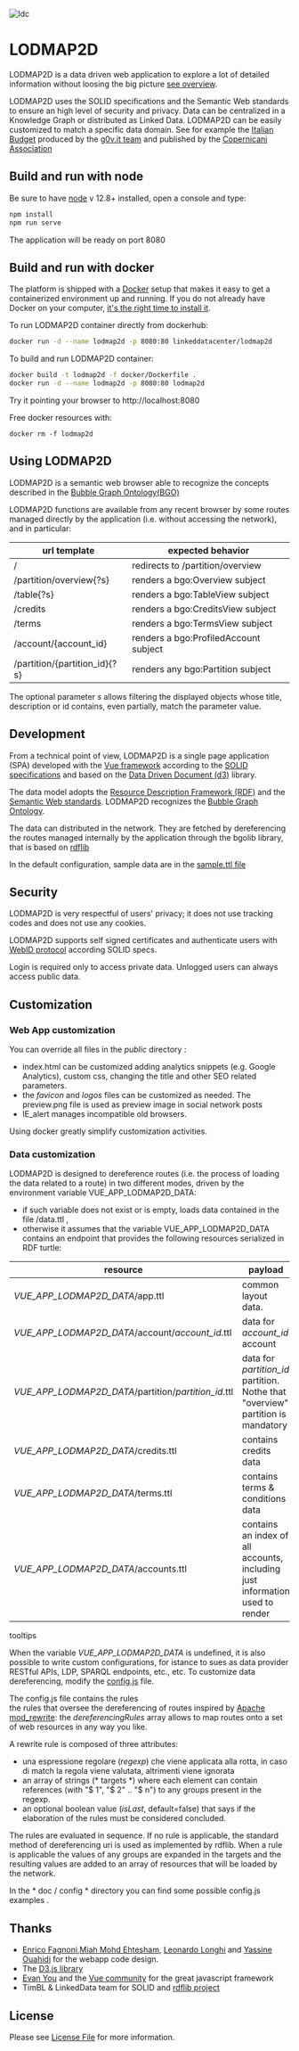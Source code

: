 ![ldc](http://linkeddata.center/resources/v4/logo/Logo-colori-trasp_oriz-640x220.png)
# LODMAP2D

LODMAP2D is a data driven web application to explore a lot of detailed information without loosing the big picture [see overview](http://bit.ly/lodmap2d_p).

LODMAP2D uses the SOLID specifications and the Semantic Web standards to ensure an high level of security and privacy. Data can be centralized in a Knowledge Graph or distributed as Linked Data. LODMAP2D can be easily customized to match a specific data domain. See for example the [Italian Budget](https://budget.g0v.it) produced by the [g0v.it team](https://github.com/gov-it/) and published by the [Copernicani Association](http://copernicani.it)


## Build and run with node

Be sure to have [node](https://nodejs.org) v 12.8+ installed, open a console and type:

```bash
npm install
npm run serve
```

The application will be ready on port 8080

 
## Build and run with docker

The platform is shipped with a [Docker](https://docker.com) setup that makes it easy to get a containerized  environment up and running. If you do not already have Docker on your computer, 
[it's the right time to install it](https://docs.docker.com/install/).

To run LODMAP2D container directly from dockerhub:

```bash
docker run -d --name lodmap2d -p 8080:80 linkeddatacenter/lodmap2d
```


To build and run LODMAP2D container:

```bash
docker build -t lodmap2d -f docker/Dockerfile .
docker run -d --name lodmap2d -p 8080:80 lodmap2d
```


Try it pointing your browser to http://localhost:8080

Free docker resources with:

```
docker rm -f lodmap2d
```

## Using LODMAP2D

LODMAP2D is a semantic web browser able to recognize the concepts described in the [Bubble Graph Ontology(BGO)](http://linkeddata.center/lodmap-bgo/v1)


LODMAP2D functions are available from any recent browser by some routes managed directly by the application (i.e. without accessing the network), and in particular:

| url template                  | expected behavior                     |
|------------------------------ |-------------------------------------- |
| /                             | redirects to /partition/overview		|
| /partition/overview{?s}       | renders a bgo:Overview subject		|
| /table{?s}                    | renders a bgo:TableView subject		|
| /credits                      | renders a bgo:CreditsView subject		|
| /terms                        | renders a bgo:TermsView subject		|
| /account/{account_id}         | renders a bgo:ProfiledAccount subject	|
| /partition/{partition_id}{?s} | renders any bgo:Partition subject		|



The optional parameter *s* allows filtering the displayed objects whose title,  description or id contains, even partially, match the parameter value.


## Development

From a technical point of view, LODMAP2D is a single page application  (SPA) developed with the [Vue framework](https://vuejs.org/) according to the [SOLID specifications](https://github.com/solid/solid-spec) and based on the [Data Driven Document (d3)](https://d3js.org/) library.

The data model adopts the [Resource Description Framework (RDF)](https://www.w3.org/RDF/) and the [Semantic Web standards](https://www.w3.org/standards/semanticweb/data). 
LODMAP2D recognizes the [Bubble Graph Ontology](http://linkeddata.center/lodmap-bgo/v1).

The data can distributed in the network. They are fetched by dereferencing the routes managed internally by the application through the bgolib library, that is based on [rdflib](https://github.com/linkeddata/rdflib.js/) 

In the default configuration, sample data are in the 
[sample.ttl file](public/sample.ttl)

## Security

LODMAP2D is very respectful of users' privacy; it does not use tracking codes and does not use any cookies.

LODMAP2D supports self signed certificates and  authenticate users with [WebID protocol](https://www.w3.org/wiki/WebID) according SOLID specs. 

Login is required only to access  private data. Unlogged users can always access public data.

## Customization

### Web App customization

You can override all files in the *public* directory :

- index.html can be customized adding analytics snippets (e.g. Google Analytics), custom css, changing the title and other SEO related parameters.
- the *favicon* and *logos* files can be customized as needed. The preview.png file is used as preview image in social network posts
- IE_alert manages incompatible old browsers.
   
Using docker greatly simplify customization activities.


### Data customization

LODMAP2D is designed to dereference routes (i.e. the process of loading the data related to a route) in two different modes, driven by the environment variable VUE_APP_LODMAP2D_DATA: 

- if such variable does not exist or is empty,  loads data contained in the file /data.ttl ,
- otherwise it assumes  that the variable VUE_APP_LODMAP2D_DATA contains an endpoint that provides the following resources serialized in RDF turtle:

resource | payload
------- | -------------------
*VUE_APP_LODMAP2D_DATA*/app.ttl | common layout data.
*VUE_APP_LODMAP2D_DATA*/account/*account_id*.ttl  | data for *account_id* account
*VUE_APP_LODMAP2D_DATA*/partition/*partition_id*.ttl  | data for *partition_id* partition. Nothe that "overview" partition is mandatory
*VUE_APP_LODMAP2D_DATA*/credits.ttl | contains credits data 
*VUE_APP_LODMAP2D_DATA*/terms.ttl | contains terms & conditions data 
*VUE_APP_LODMAP2D_DATA*/accounts.ttl | contains an index of all accounts, including just information used to render
tooltips

When the variable *VUE_APP_LODMAP2D_DATA* is undefined, it is also  possible to write custom configurations, for istance to sues as data provider RESTful APIs, LDP, SPARQL endpoints, etc., etc.
To customize data dereferencing, modify the [config.js](config.js) file.

The config.js file contains the rules  
the rules that oversee the dereferencing of routes
inspired by  [Apache mod_rewrite](https://httpd.apache.org/docs/current/rewrite/): the *dereferencingRules* array allows to map routes onto a set of web resources in any way you like.

A rewrite rule is composed of three attributes:

- una espressione regolare (*regexp*) che viene applicata alla rotta, in caso di match la regola viene valutata,
altrimenti viene ignorata
- an array of strings (* targets *) where each element can contain references (with "$ 1", "$ 2" .. "$ n") to any groups present in the regexp.
- an optional boolean value (*isLast*, default=false) that says if the elaboration of the rules must be considered concluded.

The rules are evaluated in sequence. If no rule is applicable, the standard method of dereferencing uri is used as implemented by rdflib.
When a rule is applicable the values ​​of any groups are expanded in the targets and the resulting values ​​are added to an array of resources that will be loaded by the network.

In the * doc / config * directory you can find some possible config.js examples .

## Thanks

- [Enrico Fagnoni](https://github.com/ecow),[Miah Mohd Ehtesham](https://github.com/miahmohd), [Leonardo Longhi](https://github.com/LeonardoLonghi) and [Yassine Ouahidi](https://github.com/YassineOuahidi) for the webapp code design.
- The [D3.js library](https://d3js.org/)
- [Evan You](http://evanyou.me/) and the [Vue community](https://vuejs.org) for the great javascript framework
- TimBL & LinkedData team for SOLID and [rdflib project](https://github.com/linkeddata/rdflib.js)

## License

Please see [License File](LICENSE) for more information.
